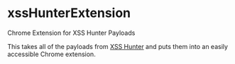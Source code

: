 # xssHunterExtension
Chrome Extension for XSS Hunter Payloads

This takes all of the payloads from <a href="https://xsshunter.com" target="_blank">XSS Hunter</a> and puts them into an easily accessible Chrome extension.

